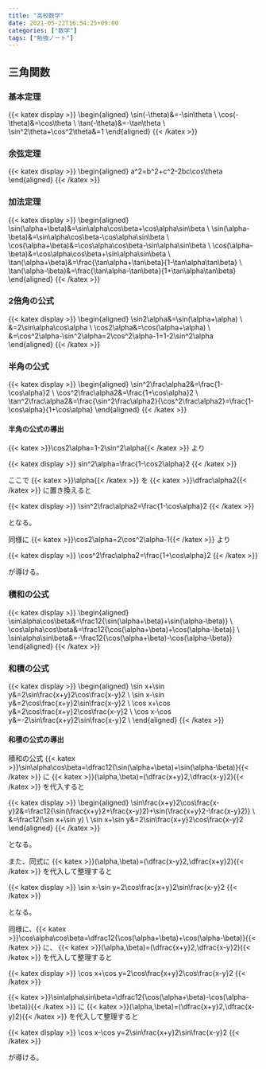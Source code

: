 ```yaml
---
title: "高校数学"
date: 2021-05-22T16:54:25+09:00
categories: ["数学"]
tags: ["勉強ノート"]
---
```


## 三角関数

### 基本定理

{{< katex display >}}
\begin{aligned}
\sin(-\theta)&=-\sin\theta \\
\cos(-\theta)&=\cos\theta \\
\tan(-\theta)&=-\tan\theta \\
\sin^2\theta+\cos^2\theta&=1
\end{aligned}
{{< /katex >}}

### 余弦定理

{{< katex display >}}
\begin{aligned}
a^2=b^2+c^2-2bc\cos\theta
\end{aligned}
{{< /katex >}}

### 加法定理

{{< katex display >}}
\begin{aligned}
\sin(\alpha+\beta)&=\sin\alpha\cos\beta+\cos\alpha\sin\beta \\
\sin(\alpha-\beta)&=\sin\alpha\cos\beta-\cos\alpha\sin\beta \\
\cos(\alpha+\beta)&=\cos\alpha\cos\beta-\sin\alpha\sin\beta \\
\cos(\alpha-\beta)&=\cos\alpha\cos\beta+\sin\alpha\sin\beta \\
\tan(\alpha+\beta)&=\frac{\tan\alpha+\tan\beta}{1-\tan\alpha\tan\beta} \\
\tan(\alpha-\beta)&=\frac{\tan\alpha-\tan\beta}{1+\tan\alpha\tan\beta}
\end{aligned}
{{< /katex >}}

### 2倍角の公式

{{< katex display >}}
\begin{aligned}
\sin2\alpha&=\sin(\alpha+\alpha) \\
&=2\sin\alpha\cos\alpha \\
\cos2\alpha&=\cos(\alpha+\alpha) \\
&=\cos^2\alpha-\sin^2\alpha=2\cos^2\alpha-1=1-2\sin^2\alpha
\end{aligned}
{{< /katex >}}

### 半角の公式

{{< katex display >}}
\begin{aligned}
\sin^2\frac\alpha2&=\frac{1-\cos\alpha}2 \\
\cos^2\frac\alpha2&=\frac{1+\cos\alpha}2 \\
\tan^2\frac\alpha2&=\frac{\sin^2\frac\alpha2}{\cos^2\frac\alpha2}=\frac{1-\cos\alpha}{1+\cos\alpha}
\end{aligned}
{{< /katex >}}

#### 半角の公式の導出

{{< katex >}}\cos2\alpha=1-2\sin^2\alpha{{< /katex >}} より

{{< katex display >}}
sin^2\alpha=\frac{1-\cos2\alpha}2
{{< /katex >}}

ここで {{< katex >}}\alpha{{< /katex >}} を {{< katex >}}\dfrac\alpha2{{< /katex >}} に置き換えると

{{< katex display >}}
\sin^2\frac\alpha2=\frac{1-\cos\alpha}2
{{< /katex >}}

となる。

同様に {{< katex >}}\cos2\alpha=2\cos^2\alpha-1{{< /katex >}} より

{{< katex display >}}
\cos^2\frac\alpha2=\frac{1+\cos\alpha}2
{{< /katex >}}

が導ける。

### 積和の公式

{{< katex display >}}
\begin{aligned}
\sin\alpha\cos\beta&=\frac12\{\sin(\alpha+\beta)+\sin(\alpha-\beta)\} \\
\cos\alpha\cos\beta&=\frac12\{\cos(\alpha+\beta)+\cos(\alpha-\beta)\} \\
\sin\alpha\sin\beta&=-\frac12\{\cos(\alpha+\beta)-\cos(\alpha-\beta)\}
\end{aligned}
{{< /katex >}}

### 和積の公式

{{< katex display >}}
\begin{aligned}
\sin x+\sin y&=2\sin\frac{x+y}2\cos\frac{x-y}2 \\
\sin x-\sin y&=2\cos\frac{x+y}2\sin\frac{x-y}2 \\
\cos x+\cos y&=2\cos\frac{x+y}2\cos\frac{x-y}2 \\
\cos x-\cos y&=-2\sin\frac{x+y}2\sin\frac{x-y}2 \\
\end{aligned}
{{< /katex >}}

#### 和積の公式の導出

積和の公式 {{< katex >}}\sin\alpha\cos\beta=\dfrac12\{\sin(\alpha+\beta)+\sin(\alpha-\beta)\}{{< /katex >}} に {{< katex >}}(\alpha,\beta)=(\dfrac{x+y}2,\dfrac{x-y}2){{< /katex >}} を代入すると

{{< katex display >}}
\begin{aligned}
\sin\frac{x+y}2\cos\frac{x-y}2&=\frac12\{\sin(\frac{x+y}2+\frac{x-y}2)+\sin(\frac{x+y}2-\frac{x-y}2)\} \\
&=\frac12(\sin x+\sin y) \\
\sin x+\sin y&=2\sin\frac{x+y}2\cos\frac{x-y}2
\end{aligned}
{{< /katex >}}

となる。

また、同式に {{< katex >}}(\alpha,\beta)=(\dfrac{x-y}2,\dfrac{x+y}2){{< /katex >}} を代入して整理すると

{{< katex display >}}
\sin x-\sin y=2\cos\frac{x+y}2\sin\frac{x-y}2
{{< /katex >}}

となる。

同様に、{{< katex >}}\cos\alpha\cos\beta=\dfrac12\{\cos(\alpha+\beta)+\cos(\alpha-\beta)\}{{< /katex >}} に、 {{< katex >}}(\alpha,\beta)=(\dfrac{x+y}2,\dfrac{x-y}2){{< /katex >}} を代入して整理すると

{{< katex display >}}
\cos x+\cos y=2\cos\frac{x+y}2\cos\frac{x-y}2
{{< /katex >}}

{{< katex >}}\sin\alpha\sin\beta=\dfrac12\{\cos(\alpha+\beta)-\cos(\alpha-\beta)\}{{< /katex >}} に {{< katex >}}(\alpha,\beta)=(\dfrac{x+y}2,\dfrac{x-y}2){{< /katex >}} を代入して整理すると

{{< katex display >}}
\cos x-\cos y=2\sin\frac{x+y}2\sin\frac{x-y}2
{{< /katex >}}

が導ける。
